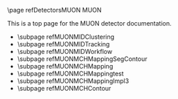 \page refDetectorsMUON MUON

This is a top page for the MUON detector documentation.

- \subpage refMUONMIDClustering
- \subpage refMUONMIDTracking
- \subpage refMUONMIDWorkflow
- \subpage refMUONMCHMappingSegContour
- \subpage refMUONMCHMapping
- \subpage refMUONMCHMappingtest
- \subpage refMUONMCHMappingImpl3
- \subpage refMUONMCHContour
